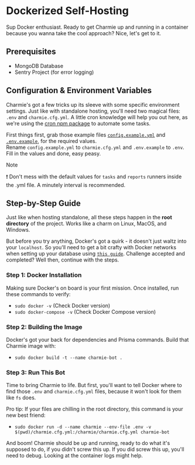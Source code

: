 # Dockerized Self-Hosting

Sup Docker enthusiast. Ready to get Charmie up and running in a container because you wanna take the cool approach? Nice, let's get to it.

## Prerequisites

- MongoDB Database
- Sentry Project (for error logging)

## Configuration & Environment Variables

Charmie's got a few tricks up its sleeve with some specific environment settings. Just like with standalone hosting, you'll need two magical files: `.env` and `charmie.cfg.yml`. A little cron knowledge will help you out here, as we're using the [cron npm package](https://www.npmjs.com/package/cron) to automate some tasks.

First things first, grab those example files [`config.example.yml`](/config.example.yml) and [`.env.example`](/.env.example), for the required values.  
Rename `config.example.yml` to `charmie.cfg.yml` and `.env.example` to `.env`. Fill in the values and done, easy peasy.

> [!NOTE]
> ❗ Don't mess with the default values for `tasks` and `reports` runners inside the .yml file. A minutely interval is recommended.

## Step-by-Step Guide

Just like when hosting standalone, all these steps happen in the **root directory** of the project. Works like a charm on Linux, MacOS, and Windows.

But before you try anything, Docker's got a quirk - it doesn't just waltz into your `localhost`. So you'll need to get a bit crafty with Docker networks when setting up your database using [`this guide`](/documentation/Database.md). Challenge accepted and completed? Well then, continue with the steps.

### Step 1: Docker Installation

Making sure Docker's on board is your first mission. Once installed, run these commands to verify:

- `sudo docker -v` (Check Docker version)
- `sudo docker-compose -v` (Check Docker Compose version)

### Step 2: Building the Image

Docker's got your back for dependencies and Prisma commands. Build that Charmie image with:

- `sudo docker build -t --name charmie-bot .`

### Step 3: Run This Bot

Time to bring Charmie to life. But first, you'll want to tell Docker where to find those `.env` and `charmie.cfg.yml` files, because it won't look for them like `fs` does.

Pro tip: If your files are chilling in the root directory, this command is your new best friend:

- `sudo docker run -d --name charmie --env-file .env -v $(pwd)/charmie.cfg.yml:/charmie/charmie.cfg.yml charmie-bot`

And boom! Charmie should be up and running, ready to do what it's supposed to do, if you didn't screw this up.
If you did screw this up, you'll need to debug. Looking at the container logs might help.
